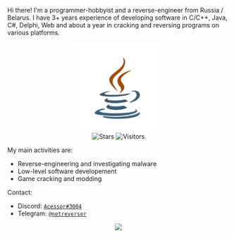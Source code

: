 Hi there! I'm a programmer-hobbyist and a reverse-engineer from Russia / Belarus. I have 3+ years experience of developing software in C/C++, Java, C#, Delphi, Web and about a year in cracking and reversing programs on various platforms. 

<div align=center style="background-color: transparent;">
	<img style="opacity: 100%;" width="40%" src="https://raw.githubusercontent.com/acessors/acessors/main/java.gif"/>
</div>
<div align=center style="background-color: transparent;">
	<img alt="Stars" src="https://img.shields.io/github/stars/acess0r?label=stars"/>
	<img alt="Visitors" src="https://visitor-badge.laobi.icu/badge?page_id=acess0r"/>
</div>
    
My main activities are:

- Reverse-engineering and investigating malware
- Low-level software developement
- Game cracking and modding

Contact:

- Discord: <a href="https://discordapp.com/users/908688934672924673">`Acessor#3004`</a> 
- Telegram: <a href="https://t.me/netreverser">`@netreverser`</a>

<div align="center" style="background-color: transparent;"><img style="opacity: 100%;" src="https://github-readme-stats.vercel.app/api/top-langs/?username=acessors&langs_count=4&theme=transparent&bg_color=00000000"/></div>
